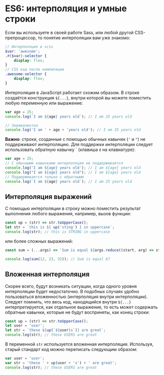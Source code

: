 # ES6: интерполяция и умные строки

Если вы используете в своей работе Sass, или любой другой CSS-препроцессор, то понятие интерполяции вам уже знакомо:
```scss
// Интерполяция в scss
$var: 'awesome';
.#{$var}-selector {
	display: flex;
}
// CSS код после компиляции
.awesome-selector {
	display: flex;
} 
```

Интерполяция в JavaScript работает схожим образом. В строке создаётся конструкция `${...}`, внутри которой вы можете поместить любую переменную или выражение:
```javascript
var age = 25;
console.log(`I am ${age} years old`); // I am 25 years old

// Эквивалентно
console.log('I am ' + age + 'years old'); // I am 25 years old
```

**Важно**: строки, созданные с помощью обычных кавычек (`'` и `"`) не поддерживают интерполяцию. Для поддержки интерполяции следует использовать обратную кавычку \` (клавиша `ё` на клавиатуре):
```javascript
var age = 25;
// С обычными кавычками интерполяция не поддерживается
console.log('I am ${age} years old'); // I am ${age} years old
console.log("I am ${age} years old"); // I am ${age} years old
// Поддерживается только с обратными
console.log(`I am ${age} years old`); // I am 25 years old
```

## Интерполяция выражений
С помощью интерполяции в строку можно поместить результат выполнения любого выражения, например, вызов функции:
```javascript
const up = (str) => str.toUpperCase();
let str = `this is ${ up('sting') } in uppercase`;
console.log(str); // this is STRING in uppercase
```

или более сложных выражений:
```javascript
const sum = (...args) => `Sum is equal ${args.reduce((start, arg) => start + arg, 0)}`;

console.log(sum(12, 23, 32)); // Sum is equal 67
```

## Вложенная интерполяция
Скорее всего, будут возникать ситуации, когда одного уровня интерполяции будет недостаточно. В подобных случаях удобно пользоваться вложенностью (интерполяция внутри интерполяции). Следует помнить, что весь код, находящийся внутри `${...}` интерпретируется, как отдельное выражение, то есть может содержать обратные кавычки, которые не будут восприняты, как конец строки:
```javascript
const up = (str) => str.toUpperCase();
let user = 'user';
let str = `these ${up(`${user}s`)} are great`;
console.log(str); // these USERS are great
```

В переменной `str` используется вложенная интерполяция. Используя, старый стандарт код можно переписать следующим образом:
```javascript
var user = 'user';
var str = 'these ' + up(user + 's') + ' are great';
console.log(str); // these USERS are great
```